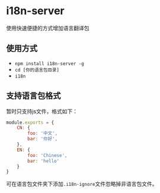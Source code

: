 # i18n-server
使用快速便捷的方式增加语言翻译包

## 使用方式
* `npm install i18n-server -g`
* `cd [你的语言包目录]`
* `i18n`

## 支持语言包格式
暂时只支持js文件，格式如下：  
```js
module.exports = {
    CN: {
        foo: '中文',
        bar: '你好',
    },
    EN: {
        foo: 'Chinese',
        bar: 'hello'
    }
}
```

可在语言包文件夹下添加`.i18n-ignore`文件忽略掉非语言包文件。  
